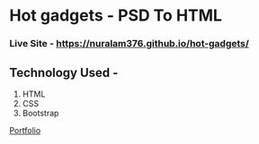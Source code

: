 # Hot gadgets - PSD To HTML

### Live Site - https://nuralam376.github.io/hot-gadgets/

## Technology Used -

1. HTML
2. CSS
3. Bootstrap

[Portfolio][portfolio]

[portfolio]: https://nur-a-alam.me/
